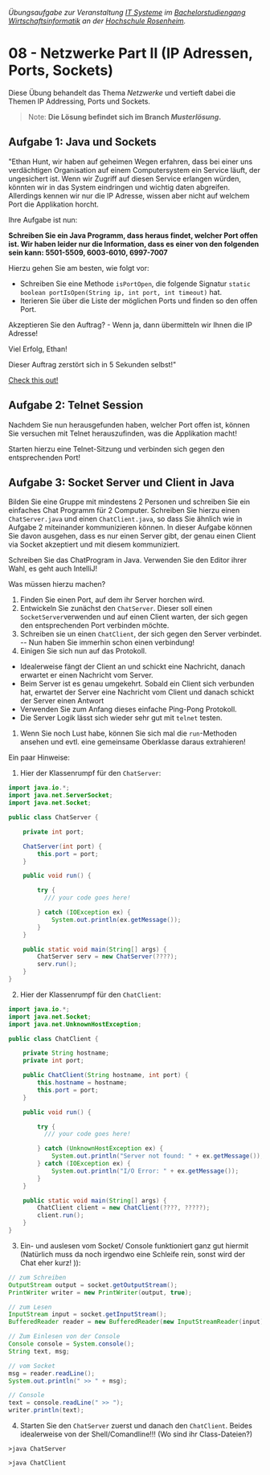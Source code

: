 
_Übungsaufgabe zur Veranstaltung [IT
Systeme](https://hsro-wif-it.github.io) im [Bachelorstudiengang
Wirtschaftsinformatik](https://www.th-rosenheim.de/technik/informatik-mathematik/wirtschaftsinformatik-bachelor/) an der [Hochschule Rosenheim](http://www.th-rosenheim.de)._

# 08 - Netzwerke Part II (IP Adressen, Ports, Sockets)

Diese Übung behandelt das Thema _Netzwerke_ und vertieft dabei die
Themen IP Addressing, Ports und Sockets.

> Note: **Die Lösung befindet sich im Branch _Musterlösung_.**

## Aufgabe 1: Java und Sockets

"Ethan Hunt, wir haben auf geheimen Wegen erfahren, dass bei einer uns
verdächtigen Organisation auf einem Computersystem ein Service läuft,
der ungesichert ist. Wenn wir Zugriff auf diesen Service erlangen würden, könnten wir in das System
eindringen und wichtig daten abgreifen. Allerdings kennen wir nur die IP Adresse, wissen aber
nicht auf welchem Port die Applikation horcht.

Ihre Aufgabe ist nun:

**Schreiben Sie ein Java Programm, dass heraus findet, welcher Port
offen ist. Wir haben leider nur die Information, dass es einer von den
folgenden sein kann: 5501-5509, 6003-6010, 6997-7007**

Hierzu gehen Sie am besten, wie folgt vor:
- Schreiben Sie eine Methode `isPortOpen`, die folgende Signatur `static
boolean portIsOpen(String ip, int port, int timeout)` hat.
- Iterieren Sie über die Liste der möglichen Ports und finden so den offen Port.

Akzeptieren Sie den Auftrag? - Wenn ja, dann übermitteln wir Ihnen die
IP Adresse!

Viel Erfolg, Ethan!

Dieser Auftrag zerstört sich in 5 Sekunden selbst!"

[Check this out!](https://vimeo.com/38437470)

## Aufgabe 2: Telnet Session

Nachdem Sie nun herausgefunden haben, welcher Port offen ist, können
Sie versuchen mit Telnet herauszufinden, was die Applikation macht!

Starten hierzu eine Telnet-Sitzung und verbinden sich gegen den
entsprechenden Port!

## Aufgabe 3: Socket Server und Client in Java

Bilden Sie eine Gruppe mit mindestens 2 Personen und schreiben Sie ein einfaches Chat
Programm für 2 Computer. Schreiben Sie hierzu einen `ChatServer.java`
und einen `ChatClient.java`, so dass Sie ähnlich wie in Aufgabe 2
miteinander kommunizieren können. In dieser Aufgabe können Sie davon ausgehen, dass es nur einen Server gibt, der genau einen Client via Socket akzeptiert und mit diesem kommuniziert.

Schreiben Sie das ChatProgram in Java. Verwenden Sie den Editor ihrer Wahl, es geht auch IntelliJ!

Was müssen hierzu machen?

1. Finden Sie einen Port, auf dem ihr Server horchen wird.
1. Entwickeln Sie zunächst den `ChatServer`. Dieser soll einen `SocketServer`verwenden und auf einen Client warten, der sich gegen den entsprechenden Port verbinden möchte.
1. Schreiben sie un einen `ChatClient`, der sich gegen den Server verbindet. -- Nun haben Sie immerhin schon einen verbindung!
1. Einigen Sie sich nun auf das Protokoll.

  - Idealerweise fängt der Client an und schickt eine Nachricht, danach erwartet er einen Nachricht vom Server.
  - Beim Server ist es genau umgekehrt. Sobald ein Client sich verbunden hat, erwartet der Server eine Nachricht vom Client und danach schickt der Server einen Antwort
  - Verwenden Sie zum Anfang dieses einfache Ping-Pong Protokoll.
  - Die Server Logik lässt sich wieder sehr gut mit `telnet` testen.
1. Wenn Sie noch Lust habe, können Sie sich mal die `run`-Methoden ansehen und evtl. eine gemeinsame Oberklasse daraus extrahieren!

Ein paar Hinweise:

1. Hier der Klassenrumpf für den `ChatServer`:

```java
import java.io.*;
import java.net.ServerSocket;
import java.net.Socket;

public class ChatServer {

    private int port;

    ChatServer(int port) {
        this.port = port;
    }

    public void run() {

        try {
          /// your code goes here!

        } catch (IOException ex) {
            System.out.println(ex.getMessage());
        }
    }

    public static void main(String[] args) {
        ChatServer serv = new ChatServer(????);
        serv.run();
    }
}

```

2. Hier der Klassenrumpf für den `ChatClient`:

```java
import java.io.*;
import java.net.Socket;
import java.net.UnknownHostException;

public class ChatClient {

    private String hostname;
    private int port;

    public ChatClient(String hostname, int port) {
        this.hostname = hostname;
        this.port = port;
    }

    public void run() {

        try {
          /// your code goes here!

        } catch (UnknownHostException ex) {
            System.out.println("Server not found: " + ex.getMessage());
        } catch (IOException ex) {
            System.out.println("I/O Error: " + ex.getMessage());
        }
    }

    public static void main(String[] args) {
        ChatClient client = new ChatClient(????, ?????);
        client.run();
    }
}
```

3. Ein- und auslesen vom Socket/ Console funktioniert ganz gut hiermit (Natürlich muss da noch irgendwo eine Schleife rein, sonst wird der Chat eher kurz!
)):

  ```java
  // zum Schreiben
  OutputStream output = socket.getOutputStream();
  PrintWriter writer = new PrintWriter(output, true);

  // zum Lesen
  InputStream input = socket.getInputStream();
  BufferedReader reader = new BufferedReader(new InputStreamReader(input));

  // Zum Einlesen von der Console
  Console console = System.console();
  String text, msg;

  // vom Socket
  msg = reader.readLine();
  System.out.println(" >> " + msg);

  // Console
  text = console.readLine(" >> ");
  writer.println(text);
```

4. Starten Sie den `ChatServer` zuerst und danach den `ChatClient`. Beides idealerweise von der Shell/Comandline!!! (Wo sind ihr Class-Dateien?)

```shell
>java ChatServer
```

```shell
>java ChatClient
```
